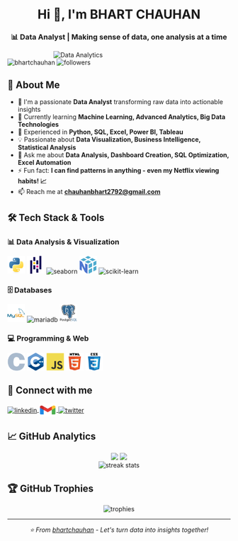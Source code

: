 <h1 align="center">Hi 👋, I'm BHART CHAUHAN</h1>
<h3 align="center">📊 Data Analyst | Making sense of data, one analysis at a time</h3>

<img align="right" alt="Data Analytics" width="400" src="https://user-images.githubusercontent.com/74038190/225813708-98b745f2-7d22-48cf-9150-083f1b00d6c9.gif">

<p align="left"> 
  <img src="https://komarev.com/ghpvc/?username=bhartchauhan&label=Profile%20views&color=0e75b6&style=flat" alt="bhartchauhan" /> 
  <img src="https://img.shields.io/github/followers/bhartchauhan?label=Followers&style=social" alt="followers" />
</p>

## 🚀 About Me

- 🔭 I'm a passionate **Data Analyst** transforming raw data into actionable insights
- 🌱 Currently learning **Machine Learning, Advanced Analytics, Big Data Technologies**
- 💼 Experienced in **Python, SQL, Excel, Power BI, Tableau**
- 💡 Passionate about **Data Visualization, Business Intelligence, Statistical Analysis**
- 💬 Ask me about **Data Analysis, Dashboard Creation, SQL Optimization, Excel Automation**
- ⚡ Fun fact: **I can find patterns in anything - even my Netflix viewing habits! 📈**
- 📫 Reach me at **chauhanbhart2792@gmail.com**

## 🛠️ Tech Stack & Tools

### 📊 Data Analysis & Visualization
<p align="left">
  <img src="https://raw.githubusercontent.com/devicons/devicon/master/icons/python/python-original.svg" alt="python" width="40" height="40"/>
  <img src="https://raw.githubusercontent.com/devicons/devicon/2ae2a900d2f041da66e950e4d48052658d850630/icons/pandas/pandas-original.svg" alt="pandas" width="40" height="40"/>
  <img src="https://seaborn.pydata.org/_images/logo-mark-lightbg.svg" alt="seaborn" width="40" height="40"/>
  <img src="https://raw.githubusercontent.com/devicons/devicon/master/icons/numpy/numpy-original.svg" alt="numpy" width="40" height="40"/>
  <img src="https://upload.wikimedia.org/wikipedia/commons/0/05/Scikit_learn_logo_small.svg" alt="scikit-learn" width="40" height="40"/>
</p>

### 🗄️ Databases
<p align="left">
  <img src="https://raw.githubusercontent.com/devicons/devicon/master/icons/mysql/mysql-original-wordmark.svg" alt="mysql" width="40" height="40"/>
  <img src="https://www.vectorlogo.zone/logos/mariadb/mariadb-icon.svg" alt="mariadb" width="40" height="40"/>
  <img src="https://raw.githubusercontent.com/devicons/devicon/master/icons/postgresql/postgresql-original-wordmark.svg" alt="postgresql" width="40" height="40"/>
</p>

### 💻 Programming & Web
<p align="left">
  <img src="https://raw.githubusercontent.com/devicons/devicon/master/icons/c/c-original.svg" alt="c" width="40" height="40"/>
  <img src="https://raw.githubusercontent.com/devicons/devicon/master/icons/cplusplus/cplusplus-original.svg" alt="cplusplus" width="40" height="40"/>
  <img src="https://raw.githubusercontent.com/devicons/devicon/master/icons/javascript/javascript-original.svg" alt="javascript" width="40" height="40"/>
  <img src="https://raw.githubusercontent.com/devicons/devicon/master/icons/html5/html5-original-wordmark.svg" alt="html5" width="40" height="40"/>
  <img src="https://raw.githubusercontent.com/devicons/devicon/master/icons/css3/css3-original-wordmark.svg" alt="css3" width="40" height="40"/>
</p>

## 🤝 Connect with me

<p align="left">
  <a href="https://linkedin.com/in/bhartchauhan" target="blank">
    <img align="center" src="https://raw.githubusercontent.com/rahuldkjain/github-profile-readme-generator/master/src/images/icons/Social/linked-in-alt.svg" alt="linkedin" height="30" width="40" />
  </a>
  <a href="mailto:chauhanbhart2792@gmail.com" target="blank">
    <img align="center" src="https://raw.githubusercontent.com/rahuldkjain/github-profile-readme-generator/master/src/images/icons/Social/gmail.svg" alt="gmail" height="30" width="40" />
  </a>
  <a href="https://twitter.com/bhartchauhan" target="blank">
    <img align="center" src="https://raw.githubusercontent.com/rahuldkjain/github-profile-readme-generator/master/src/images/icons/Social/twitter.svg" alt="twitter" height="30" width="40" />
  </a>
</p>

## 📈 GitHub Analytics

<div align="center">
  <img height="180em" src="https://github-readme-stats.vercel.app/api?username=bhartchauhan&show_icons=true&theme=tokyonight&include_all_commits=true&count_private=true"/>
  <img height="180em" src="https://github-readme-stats.vercel.app/api/top-langs/?username=bhartchauhan&layout=compact&langs_count=8&theme=tokyonight"/>
</div>

<div align="center">
  <img src="https://github-readme-streak-stats.herokuapp.com/?user=bhartchauhan&theme=tokyonight" alt="streak stats"/>
</div>

## 🏆 GitHub Trophies
<p align="center">
  <img src="https://github-profile-trophy.vercel.app/?username=bhartchauhan&theme=tokyonight&no-frame=false&no-bg=false&margin-w=4" alt="trophies"/>
</p>

---
<p align="center">
  <i>⭐️ From <a href="https://github.com/bhartchauhan">bhartchauhan</a> - Let's turn data into insights together!</i>
</p>

